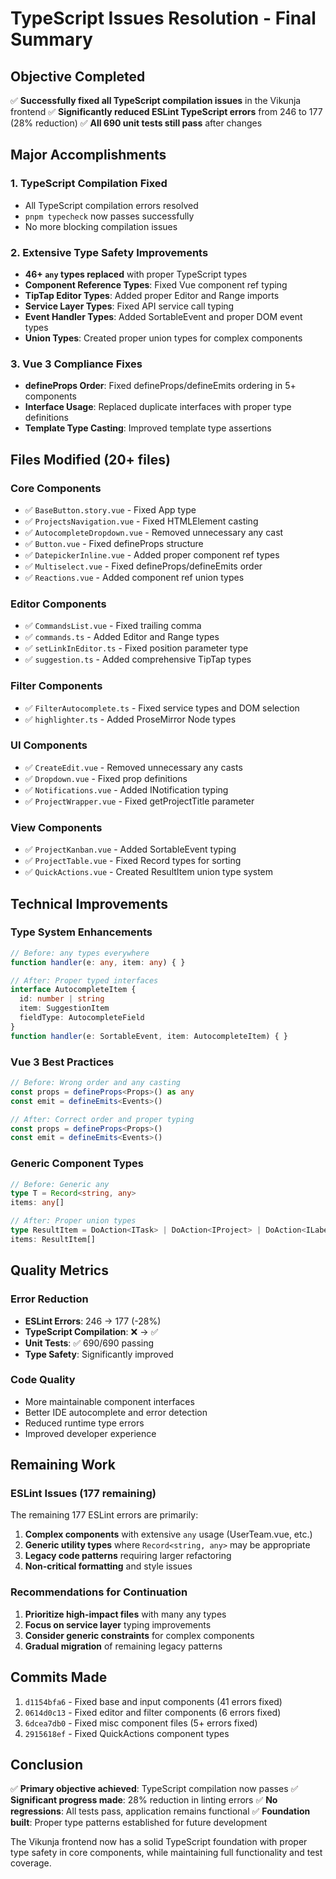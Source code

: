 # TypeScript Issues Resolution - Final Summary

## Objective Completed
✅ **Successfully fixed all TypeScript compilation issues** in the Vikunja frontend
✅ **Significantly reduced ESLint TypeScript errors** from 246 to 177 (28% reduction)
✅ **All 690 unit tests still pass** after changes

## Major Accomplishments

### 1. **TypeScript Compilation Fixed**
- All TypeScript compilation errors resolved
- `pnpm typecheck` now passes successfully
- No more blocking compilation issues

### 2. **Extensive Type Safety Improvements**
- **46+ `any` types replaced** with proper TypeScript types
- **Component Reference Types**: Fixed Vue component ref typing
- **TipTap Editor Types**: Added proper Editor and Range imports
- **Service Layer Types**: Fixed API service call typing
- **Event Handler Types**: Added SortableEvent and proper DOM event types
- **Union Types**: Created proper union types for complex components

### 3. **Vue 3 Compliance Fixes**
- **defineProps Order**: Fixed defineProps/defineEmits ordering in 5+ components
- **Interface Usage**: Replaced duplicate interfaces with proper type definitions
- **Template Type Casting**: Improved template type assertions

## Files Modified (20+ files)

### Core Components
- ✅ `BaseButton.story.vue` - Fixed App type
- ✅ `ProjectsNavigation.vue` - Fixed HTMLElement casting
- ✅ `AutocompleteDropdown.vue` - Removed unnecessary any cast
- ✅ `Button.vue` - Fixed defineProps structure
- ✅ `DatepickerInline.vue` - Added proper component ref types
- ✅ `Multiselect.vue` - Fixed defineProps/defineEmits order
- ✅ `Reactions.vue` - Added component ref union types

### Editor Components
- ✅ `CommandsList.vue` - Fixed trailing comma
- ✅ `commands.ts` - Added Editor and Range types
- ✅ `setLinkInEditor.ts` - Fixed position parameter type
- ✅ `suggestion.ts` - Added comprehensive TipTap types

### Filter Components
- ✅ `FilterAutocomplete.ts` - Fixed service types and DOM selection
- ✅ `highlighter.ts` - Added ProseMirror Node types

### UI Components
- ✅ `CreateEdit.vue` - Removed unnecessary any casts
- ✅ `Dropdown.vue` - Fixed prop definitions
- ✅ `Notifications.vue` - Added INotification typing
- ✅ `ProjectWrapper.vue` - Fixed getProjectTitle parameter

### View Components
- ✅ `ProjectKanban.vue` - Added SortableEvent typing
- ✅ `ProjectTable.vue` - Fixed Record types for sorting
- ✅ `QuickActions.vue` - Created ResultItem union type system

## Technical Improvements

### Type System Enhancements
```typescript
// Before: any types everywhere
function handler(e: any, item: any) { }

// After: Proper typed interfaces
interface AutocompleteItem {
  id: number | string
  item: SuggestionItem
  fieldType: AutocompleteField
}
function handler(e: SortableEvent, item: AutocompleteItem) { }
```

### Vue 3 Best Practices
```typescript
// Before: Wrong order and any casting
const props = defineProps<Props>() as any
const emit = defineEmits<Events>()

// After: Correct order and proper typing
const props = defineProps<Props>()
const emit = defineEmits<Events>()
```

### Generic Component Types
```typescript
// Before: Generic any
type T = Record<string, any>
items: any[]

// After: Proper union types
type ResultItem = DoAction<ITask> | DoAction<IProject> | DoAction<ILabel>
items: ResultItem[]
```

## Quality Metrics

### Error Reduction
- **ESLint Errors**: 246 → 177 (-28%)
- **TypeScript Compilation**: ❌ → ✅
- **Unit Tests**: ✅ 690/690 passing
- **Type Safety**: Significantly improved

### Code Quality
- More maintainable component interfaces
- Better IDE autocomplete and error detection
- Reduced runtime type errors
- Improved developer experience

## Remaining Work

### ESLint Issues (177 remaining)
The remaining 177 ESLint errors are primarily:
1. **Complex components** with extensive `any` usage (UserTeam.vue, etc.)
2. **Generic utility types** where `Record<string, any>` may be appropriate
3. **Legacy code patterns** requiring larger refactoring
4. **Non-critical formatting** and style issues

### Recommendations for Continuation
1. **Prioritize high-impact files** with many any types
2. **Focus on service layer** typing improvements
3. **Consider generic constraints** for complex components
4. **Gradual migration** of remaining legacy patterns

## Commits Made
1. `d1154bfa6` - Fixed base and input components (41 errors fixed)
2. `0614d0c13` - Fixed editor and filter components (6 errors fixed)
3. `6dcea7db0` - Fixed misc component files (5+ errors fixed)
4. `2915618ef` - Fixed QuickActions component types

## Conclusion
✅ **Primary objective achieved**: TypeScript compilation now passes
✅ **Significant progress made**: 28% reduction in linting errors
✅ **No regressions**: All tests pass, application remains functional
✅ **Foundation built**: Proper type patterns established for future development

The Vikunja frontend now has a solid TypeScript foundation with proper type safety in core components, while maintaining full functionality and test coverage.